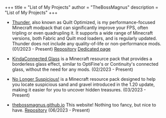
+++
title = "List of My Projects"
author = "TheBossMagnus"
description = "List of My Projects"
+++
* [Thunder](https://modrinth.com/modpack/quilt-optimized), also known as Quilt Optimized, is my performance-focused Minecraft modpack that can significantly improve your FPS, often tripling or even quadrupling it. It supports a wide range of Minecraft versions, both Fabric and Quilt mod loaders, and is regularly updated. Thunder does not include any quality-of-life or non-performance mods. (01/2023 - Present) [Repository](https://github.com/TheBossMagnus/Quilt-Optimized) [Dedicated page](https://thebossmagnus.github.io/thunder/)

* [KindaConnected Glass](https://modrinth.com/resourcepack/connected-glass-texture) is a Minecraft resource pack that provides a borderless glass effect, similar to OptiFine's or Continuity's connected glass, without the need for any mods. (02/2023 - Present)

* [No Longer Suspicious!](https://modrinth.com/resourcepack/nolongersuspicious) is a Minecraft resource pack designed to help you locate suspicious sand and gravel introduced in the 1.20 update, making it easier for you to uncover hidden treasures. (03/2023 - Present)

* [thebossmagnus.github.io](https://thebossmagnus.github.io) This website! Nothing too fancy, but nice to have. [Repository](https://github.com/TheBossMagnus/thebossmagnus.github.io) (06/2023 - Present)